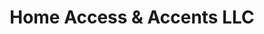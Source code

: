 ---
title: "Home Access & Accents LLC"
url: /casper/home-access-und-accents-llc/
shop: Allgemein
---
